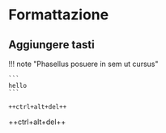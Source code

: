 # Formattazione

## Aggiungere tasti

!!! note "Phasellus posuere in sem ut cursus"

    ```
    hello
    ```


```
++ctrl+alt+del++
```

++ctrl+alt+del++
